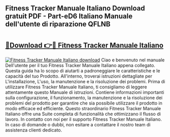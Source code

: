 ## Fitness Tracker Manuale Italiano Download gratuit PDF - Part-eD6 Italiano Manuale dell'utente di riparazione QFLNB

# <h2><a href="http://df99luu.blite.top/?on=Fitness+Tracker+Manuale+Italiano">🔗Download 👉🔴 Fitness Tracker Manuale Italiano</a></h2>

[![Fitness Tracker Manuale Italiano download](https://i.imgur.com/lujVjoI.png)](http://df99luu.blite.top/?on=Fitness+Tracker+Manuale+Italiano)
Ciao e benvenuto nel manuale Dell'utente per il tuo Fitness Tracker Manuale Italiano appena collegato. Questa guida ha lo scopo di aiutarti a padroneggiare le caratteristiche e le capacità del tuo Prodotto. All'interno, troverai istruzioni dettagliate per L'installazione, L'uso, la manutenzione e la risoluzione dei problemi. Prima di utilizzare Fitness Tracker Manuale Italiano, ti consigliamo di leggere attentamente questo Manuale di istruzioni. Contiene informazioni importanti sulla configurazione, il funzionamento, la manutenzione e la risoluzione dei problemi del prodotto per garantire che sia possibile utilizzare il prodotto in modo efficace ed efficiente. Questo straordinario Fitness Tracker Manuale Italiano offre una Suite completa di funzionalità che ottimizzano il flusso di lavoro. In contatto con noi per il supporto Fitness Tracker Manuale Italiano. In caso di domande o dubbi, non esitare a contattare il nostro team di assistenza clienti dedicato.
